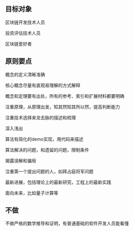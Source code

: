 ## 目标对象

区块链开发技术人员

投资评估技术人员

区块链爱好者


## 原则要点

概念的定义清晰准确

核心概念尽量有直观易理解的方式解释

概念和定理要有出处，所有的参考、索引和扩展材料都要明确

注重原理，从原理出发，知其然知其所以然，提高判断能力

注重技术选择来龙去脉的描述和梳理

深入浅出

算法有简化的demo实现，用代码来描述

算法解决的问题，和遗留的问题，限制条件

揭露误解和骗局

注重第一个提出问题的人，如拜占庭将军问题

最新进展，包括理论上的最新研究，工程上的最新实践

面向未来，比如量子计算等

## 不做

不做严格的数学推导和证明，有普通基础的软件开发人员能看懂

